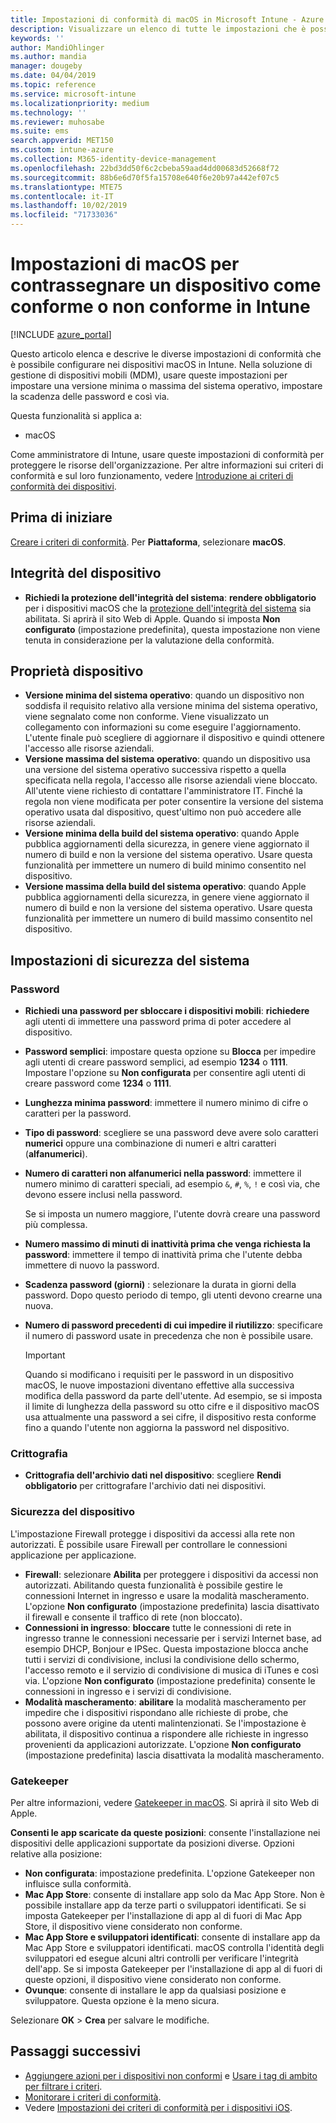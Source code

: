 ```yaml
---
title: Impostazioni di conformità di macOS in Microsoft Intune - Azure | Microsoft Docs
description: Visualizzare un elenco di tutte le impostazioni che è possibile usare durante l'impostazione della conformità per i dispositivi macOS in Microsoft Intune. Richiedere la protezione dell'integrità del sistema di Apple, impostare le restrizioni relative alla password, richiedere un firewall, consentire un gatekeeper e così via.
keywords: ''
author: MandiOhlinger
ms.author: mandia
manager: dougeby
ms.date: 04/04/2019
ms.topic: reference
ms.service: microsoft-intune
ms.localizationpriority: medium
ms.technology: ''
ms.reviewer: muhosabe
ms.suite: ems
search.appverid: MET150
ms.custom: intune-azure
ms.collection: M365-identity-device-management
ms.openlocfilehash: 22bd3dd50f6c2cbeba59aad4dd00683d52668f72
ms.sourcegitcommit: 88b6e6d70f5fa15708e640f6e20b97a442ef07c5
ms.translationtype: MTE75
ms.contentlocale: it-IT
ms.lasthandoff: 10/02/2019
ms.locfileid: "71733036"
---
```

# <a name="macos-settings-to-mark-devices-as-compliant-or-not-compliant-using-intune"></a>Impostazioni di macOS per contrassegnare un dispositivo come conforme o non conforme in Intune

[!INCLUDE [azure_portal](../includes/azure_portal.md)]

Questo articolo elenca e descrive le diverse impostazioni di conformità che è possibile configurare nei dispositivi macOS in Intune. Nella soluzione di gestione di dispositivi mobili (MDM), usare queste impostazioni per impostare una versione minima o massima del sistema operativo, impostare la scadenza delle password e così via.

Questa funzionalità si applica a:

- macOS

Come amministratore di Intune, usare queste impostazioni di conformità per proteggere le risorse dell'organizzazione. Per altre informazioni sui criteri di conformità e sul loro funzionamento, vedere [Introduzione ai criteri di conformità dei dispositivi](device-compliance-get-started.md).

## <a name="before-you-begin"></a>Prima di iniziare

[Creare i criteri di conformità](create-compliance-policy.md#create-the-policy). Per **Piattaforma**, selezionare **macOS**.

## <a name="device-health"></a>Integrità del dispositivo

- **Richiedi la protezione dell'integrità del sistema**: **rendere obbligatorio** per i dispositivi macOS che la [protezione dell'integrità del sistema](https://support.apple.com/HT204899) sia abilitata. Si aprirà il sito Web di Apple. Quando si imposta **Non configurato** (impostazione predefinita), questa impostazione non viene tenuta in considerazione per la valutazione della conformità.

## <a name="device-properties"></a>Proprietà dispositivo

- **Versione minima del sistema operativo**: quando un dispositivo non soddisfa il requisito relativo alla versione minima del sistema operativo, viene segnalato come non conforme. Viene visualizzato un collegamento con informazioni su come eseguire l'aggiornamento. L'utente finale può scegliere di aggiornare il dispositivo e quindi ottenere l'accesso alle risorse aziendali.
- **Versione massima del sistema operativo**: quando un dispositivo usa una versione del sistema operativo successiva rispetto a quella specificata nella regola, l'accesso alle risorse aziendali viene bloccato. All'utente viene richiesto di contattare l'amministratore IT. Finché la regola non viene modificata per poter consentire la versione del sistema operativo usata dal dispositivo, quest'ultimo non può accedere alle risorse aziendali.
- **Versione minima della build del sistema operativo**: quando Apple pubblica aggiornamenti della sicurezza, in genere viene aggiornato il numero di build e non la versione del sistema operativo. Usare questa funzionalità per immettere un numero di build minimo consentito nel dispositivo.
- **Versione massima della build del sistema operativo**: quando Apple pubblica aggiornamenti della sicurezza, in genere viene aggiornato il numero di build e non la versione del sistema operativo. Usare questa funzionalità per immettere un numero di build massimo consentito nel dispositivo.

## <a name="system-security-settings"></a>Impostazioni di sicurezza del sistema

### <a name="password"></a>Password

- **Richiedi una password per sbloccare i dispositivi mobili**: **richiedere** agli utenti di immettere una password prima di poter accedere al dispositivo.
- **Password semplici**: impostare questa opzione su **Blocca** per impedire agli utenti di creare password semplici, ad esempio **1234** o **1111**. Impostare l'opzione su **Non configurata** per consentire agli utenti di creare password come **1234** o **1111**.
- **Lunghezza minima password**: immettere il numero minimo di cifre o caratteri per la password.
- **Tipo di password**: scegliere se una password deve avere solo caratteri **numerici** oppure una combinazione di numeri e altri caratteri (**alfanumerici**).
- **Numero di caratteri non alfanumerici nella password**: immettere il numero minimo di caratteri speciali, ad esempio `&`, `#`, `%`, `!` e così via, che devono essere inclusi nella password.

    Se si imposta un numero maggiore, l'utente dovrà creare una password più complessa.

- **Numero massimo di minuti di inattività prima che venga richiesta la password**: immettere il tempo di inattività prima che l'utente debba immettere di nuovo la password.
- **Scadenza password (giorni)** : selezionare la durata in giorni della password. Dopo questo periodo di tempo, gli utenti devono crearne una nuova.
- **Numero di password precedenti di cui impedire il riutilizzo**: specificare il numero di password usate in precedenza che non è possibile usare.

    > [!IMPORTANT]
    > Quando si modificano i requisiti per le password in un dispositivo macOS, le nuove impostazioni diventano effettive alla successiva modifica della password da parte dell'utente. Ad esempio, se si imposta il limite di lunghezza della password su otto cifre e il dispositivo macOS usa attualmente una password a sei cifre, il dispositivo resta conforme fino a quando l'utente non aggiorna la password nel dispositivo.

### <a name="encryption"></a>Crittografia

- **Crittografia dell'archivio dati nel dispositivo**: scegliere **Rendi obbligatorio** per crittografare l'archivio dati nei dispositivi.

### <a name="device-security"></a>Sicurezza del dispositivo

L'impostazione Firewall protegge i dispositivi da accessi alla rete non autorizzati. È possibile usare Firewall per controllare le connessioni applicazione per applicazione. 

- **Firewall**: selezionare **Abilita** per proteggere i dispositivi da accessi non autorizzati. Abilitando questa funzionalità è possibile gestire le connessioni Internet in ingresso e usare la modalità mascheramento. L'opzione **Non configurato** (impostazione predefinita) lascia disattivato il firewall e consente il traffico di rete (non bloccato).
- **Connessioni in ingresso**: **bloccare** tutte le connessioni di rete in ingresso tranne le connessioni necessarie per i servizi Internet base, ad esempio DHCP, Bonjour e IPSec. Questa impostazione blocca anche tutti i servizi di condivisione, inclusi la condivisione dello schermo, l'accesso remoto e il servizio di condivisione di musica di iTunes e così via. L'opzione **Non configurato** (impostazione predefinita) consente le connessioni in ingresso e i servizi di condivisione.
- **Modalità mascheramento**: **abilitare** la modalità mascheramento per impedire che i dispositivi rispondano alle richieste di probe, che possono avere origine da utenti malintenzionati. Se l'impostazione è abilitata, il dispositivo continua a rispondere alle richieste in ingresso provenienti da applicazioni autorizzate. L'opzione **Non configurato** (impostazione predefinita) lascia disattivata la modalità mascheramento.

### <a name="gatekeeper"></a>Gatekeeper

Per altre informazioni, vedere [Gatekeeper in macOS](https://support.apple.com/HT202491). Si aprirà il sito Web di Apple.

**Consenti le app scaricate da queste posizioni**: consente l'installazione nei dispositivi delle applicazioni supportate da posizioni diverse. Opzioni relative alla posizione:

- **Non configurata**: impostazione predefinita. L'opzione Gatekeeper non influisce sulla conformità. 
- **Mac App Store**: consente di installare app solo da Mac App Store. Non è possibile installare app da terze parti o sviluppatori identificati. Se si imposta Gatekeeper per l'installazione di app al di fuori di Mac App Store, il dispositivo viene considerato non conforme.
- **Mac App Store e sviluppatori identificati**: consente di installare app da Mac App Store e sviluppatori identificati. macOS controlla l'identità degli sviluppatori ed esegue alcuni altri controlli per verificare l'integrità dell'app. Se si imposta Gatekeeper per l'installazione di app al di fuori di queste opzioni, il dispositivo viene considerato non conforme.
- **Ovunque**: consente di installare le app da qualsiasi posizione e sviluppatore. Questa opzione è la meno sicura.

Selezionare **OK** > **Crea** per salvare le modifiche.

## <a name="next-steps"></a>Passaggi successivi

- [Aggiungere azioni per i dispositivi non conformi](actions-for-noncompliance.md) e [Usare i tag di ambito per filtrare i criteri](../fundamentals/scope-tags.md).
- [Monitorare i criteri di conformità](compliance-policy-monitor.md).
- Vedere [Impostazioni dei criteri di conformità per i dispositivi iOS](compliance-policy-create-ios.md).